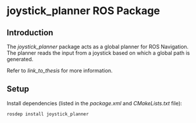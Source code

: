 joystick_planner ROS Package
=============================

## Introduction
The *joystick_planner* package acts as a global planner for ROS Navigation. The planner reads the input from a joystick based on which a global path is generated.

Refer to *link_to_thesis* for more information.

## Setup

Install dependencies (listed in the *package.xml* and *CMakeLists.txt* file):

    rosdep install joystick_planner
